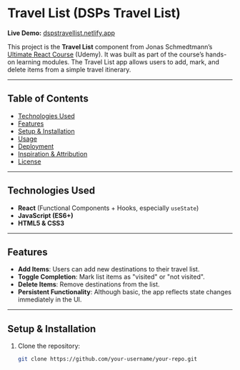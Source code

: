 # Travel List (DSPs Travel List)

**Live Demo:** [dspstravellist.netlify.app](https://dspstravellist.netlify.app/)

This project is the **Travel List** component from Jonas Schmedtmann’s [Ultimate React Course](https://www.udemy.com) (Udemy). It was built as part of the course’s hands-on learning modules. The Travel List app allows users to add, mark, and delete items from a simple travel itinerary.

---

##  Table of Contents

- [Technologies Used](#technologies-used)  
- [Features](#features)  
- [Setup & Installation](#setup--installation)  
- [Usage](#usage)  
- [Deployment](#deployment)  
- [Inspiration & Attribution](#inspiration--attribution)  
- [License](#license)

---

## Technologies Used

- **React** (Functional Components + Hooks, especially `useState`)
- **JavaScript (ES6+)**
- **HTML5 & CSS3**

---

## Features

- **Add Items**: Users can add new destinations to their travel list.
- **Toggle Completion**: Mark list items as "visited" or "not visited".
- **Delete Items**: Remove destinations from the list.
- **Persistent Functionality**: Although basic, the app reflects state changes immediately in the UI.

---

## Setup & Installation

1. Clone the repository:
   ```bash
   git clone https://github.com/your-username/your-repo.git
